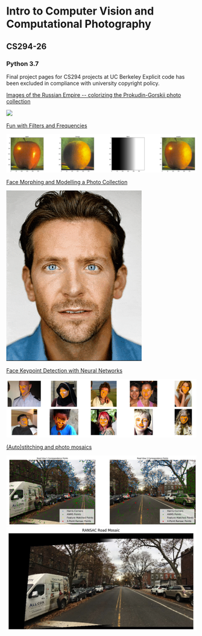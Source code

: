 # Intro to Computer Vision and Computational Photography
## CS294-26
### Python 3.7

Final project pages for CS294 projects at UC Berkeley
Explicit code has been excluded in compliance with university copyright policy.

[Images of the Russian Empire -- colorizing the Prokudin-Gorskii photo collection](https://emaadkhwaja.github.io/Compter-Vision-and-Computational-Photography/emaad_khwaja_proj1_report/index.html)

![](https://emaadkhwaja.github.io/Compter-Vision-and-Computational-Photography/emaad_khwaja_proj1_report/images/emir.jpg)

[Fun with Filters and Frequencies](https://emaadkhwaja.github.io/Compter-Vision-and-Computational-Photography/emaad_khwaja_proj_2/index.html)

![](images/orapple.jpg)

[Face Morphing and Modelling a Photo Collection](https://emaadkhwaja.github.io/Compter-Vision-and-Computational-Photography/emaad_khwaja_proj_3/index.html)

![](images/movie.gif)

[Face Keypoint Detection with Neural Networks](https://emaadkhwaja.github.io/Compter-Vision-and-Computational-Photography/emaad_khwaja_proj_4/index.html)

![](images/keypoint.jpg)

[(Auto)stitching and photo mosaics](https://emaadkhwaja.github.io/Compter-Vision-and-Computational-Photography/emaad_khwaja_proj_5/index.html)

![](images/ransac%20points.jpg)
![](images/stitched.jpg)
